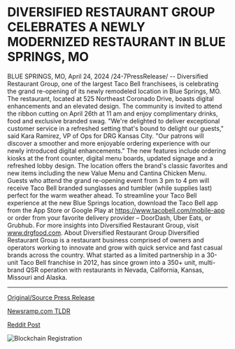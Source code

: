 # DIVERSIFIED RESTAURANT GROUP CELEBRATES A NEWLY MODERNIZED RESTAURANT IN BLUE SPRINGS, MO

BLUE SPRINGS, MO, April 24, 2024 /24-7PressRelease/ -- Diversified Restaurant Group, one of the largest Taco Bell franchisees, is celebrating the grand re-opening of its newly remodeled location in Blue Springs, MO. The restaurant, located at 525 Northeast Coronado Drive, boasts digital enhancements and an elevated design. The community is invited to attend the ribbon cutting on April 26th at 11 am and enjoy complimentary drinks, food and exclusive branded swag.   "We're delighted to deliver exceptional customer service in a refreshed setting that's bound to delight our guests," said Kara Ramirez, VP of Ops for DRG Kansas City. "Our patrons will discover a smoother and more enjoyable ordering experience with our newly introduced digital enhancements."   The new features include ordering kiosks at the front counter, digital menu boards, updated signage and a refreshed lobby design. The location offers the brand's classic favorites and new items including the new Value Menu and Cantina Chicken Menu.   Guests who attend the grand re-opening event from 3 pm to 4 pm will receive Taco Bell branded sunglasses and tumbler (while supplies last) perfect for the warm weather ahead.   To streamline your Taco Bell experience at the new Blue Springs location, download the Taco Bell app from the App Store or Google Play at https://www.tacobell.com/mobile-app or order from your favorite delivery provider – DoorDash, Uber Eats, or Grubhub. For more insights into Diversified Restaurant Group, visit www.drgfood.com.  About Diversified Restaurant Group  Diversified Restaurant Group is a restaurant business comprised of owners and operators working to innovate and grow with quick service and fast casual brands across the country. What started as a limited partnership in a 30-unit Taco Bell franchise in 2012, has since grown into a 350+ unit, multi-brand QSR operation with restaurants in Nevada, California, Kansas, Missouri and Alaska. 

---

[Original/Source Press Release](https://www.24-7pressrelease.com/press-release/510307/diversified-restaurant-group-celebrates-a-newly-modernized-restaurant-in-blue-springs-mo)
                    

[Newsramp.com TLDR](https://newsramp.com/curated-news/taco-bell-franchisee-celebrates-grand-re-opening-with-digital-enhancements-and-exclusive-swag/37bdcf399a6a5544ab1dd2f29bba449d) 

 



[Reddit Post](https://www.reddit.com/r/newsramp/comments/1cbz2lc/taco_bell_franchisee_celebrates_grand_reopening/) 



![Blockchain Registration](https://cdn.newsramp.app/24-7PressRelease/qrcode/244/24/roamOVm3.webp)
